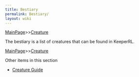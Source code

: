```yaml
---
title: Bestiary
permalink: Bestiary/
layout: wiki
---
```


[MainPage](/keeperrl_wiki/ "wikilink")>>[Creature](/keeperrl_wiki/Creature_Guide "wikilink")

The bestiary is a list of creatures that can be found in KeeperRL.

[MainPage](/keeperrl_wiki/ "wikilink")>>[Creature](/keeperrl_wiki/Creature_Guide "wikilink")

Other items in this section
-    [Creature Guide](/keeperrl_wiki/Creature_Guide "wikilink")

